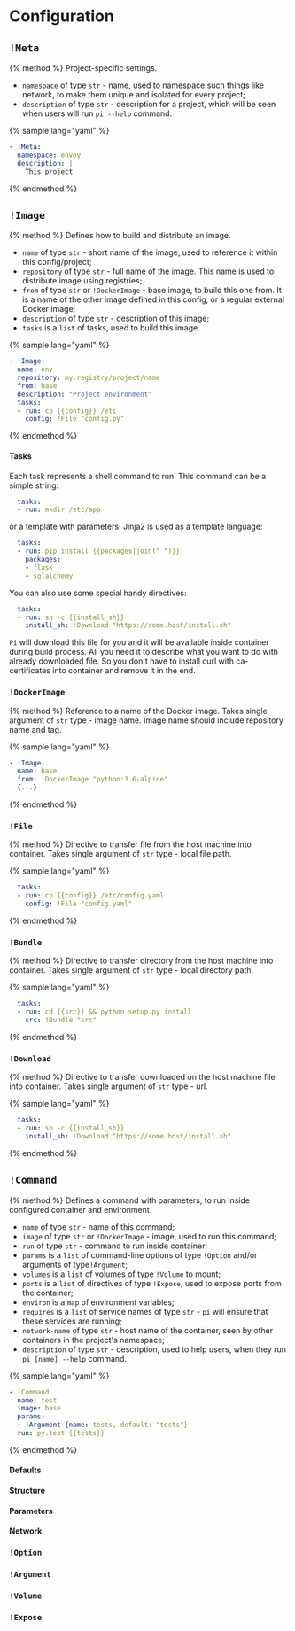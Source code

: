 # Configuration

## `!Meta`

{% method %}
Project-specific settings.

- `namespace` of type `str` - name, used to namespace such things like network,
  to make them unique and isolated for every project;
- `description` of type `str` - description for a project, which will be seen
  when users will run `pi --help` command.

{% sample lang="yaml" %}
```yaml
- !Meta:
  namespace: envoy
  description: |
    This project
```
{% endmethod %}

## `!Image`

{% method %}
Defines how to build and distribute an image.

- `name` of type `str` - short name of the image, used to reference it within this
  config/project;
- `repository` of type `str` - full name of the image. This name is used to distribute
  image using registries;
- `from` of type `str` or `!DockerImage` - base image, to build this one from. It is
  a name of the other image defined in this config, or a regular external
  Docker image;
- `description` of type `str` - description of this image;
- `tasks` is a `list` of tasks, used to build this image.

{% sample lang="yaml" %}
```yaml
- !Image:
  name: env
  repository: my.registry/project/name
  from: base
  description: "Project environment"
  tasks:
  - run: cp {{config}} /etc
    config: !File "config.py"
```
{% endmethod %}

#### Tasks

Each task represents a shell command to run. This command can be a simple string:

```yaml
  tasks:
  - run: mkdir /etc/app
```

or a template with parameters. Jinja2 is used as a template language:

```yaml
  tasks:
  - run: pip install {{packages|join(" ")}}
    packages:
    - flask
    - sqlalchemy
```

You can also use some special handy directives:

```yaml
  tasks:
  - run: sh -c {{install_sh}}
    install_sh: !Download "https://some.host/install.sh"
```

`Pi` will download this file for you and it will be available inside container
during build process. All you need it to describe what you want to do with
already downloaded file. So you don't have to install curl with ca-certificates
into container and remove it in the end.

### `!DockerImage`

{% method %}
Reference to a name of the Docker image. Takes single argument of `str` type - image name.
Image name should include repository name and tag.

{% sample lang="yaml" %}
```yaml
- !Image:
  name: base
  from: !DockerImage "python:3.6-alpine"
  {...}
```
{% endmethod %}

### `!File`

{% method %}
Directive to transfer file from the host machine into container.
Takes single argument of `str` type - local file path.

{% sample lang="yaml" %}
```yaml
  tasks:
  - run: cp {{config}} /etc/config.yaml
    config: !File "config.yaml"
```
{% endmethod %}

### `!Bundle`

{% method %}
Directive to transfer directory from the host machine into container.
Takes single argument of `str` type - local directory path.

{% sample lang="yaml" %}
```yaml
  tasks:
  - run: cd {{src}} && python setup.py install
    src: !Bundle "src"
```
{% endmethod %}

### `!Download`

{% method %}
Directive to transfer downloaded on the host machine file into container.
Takes single argument of `str` type - url.

{% sample lang="yaml" %}
```yaml
  tasks:
  - run: sh -c {{install_sh}}
    install_sh: !Download "https://some.host/install.sh"
```
{% endmethod %}

## `!Command`

{% method %}
Defines a command with parameters, to run inside configured container and environment.

- `name` of type `str` - name of this command;
- `image` of type `str` or `!DockerImage` - image, used to run this command;
- `run` of type `str` - command to run inside container;
- `params` is a `list` of command-line options of type `!Option` and/or arguments of type`!Argument`;
- `volumes` is a `list` of volumes of type `!Volume` to mount;
- `ports` is a `list` of directives of type `!Expose`, used to expose ports from the container;
- `environ` is a `map` of environment variables;
- `requires` is a `list` of service names of type `str` - `pi` will ensure that these services are running;
- `network-name` of type `str` - host name of the container, seen by other containers in the project's namespace;
- `description` of type `str` - description, used to help users, when they run `pi [name] --help` command.

{% sample lang="yaml" %}
```yaml
- !Command
  name: test
  image: base
  params:
  - !Argument {name: tests, default: "tests"}
  run: py.test {{tests}}
```
{% endmethod %}

#### Defaults

#### Structure

#### Parameters

#### Network

### `!Option`
### `!Argument`
### `!Volume`
### `!Expose`
